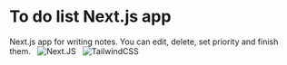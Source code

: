 # To do list Next.js app

Next.js app for writing notes. You can edit, delete, set priority and finish them.
 
![Next.JS](https://img.shields.io/badge/NextJS-555555?style=for-the-badge&logo=nextdotjs&logoColor=white)
 
![TailwindCSS](https://img.shields.io/badge/TailwindCSS-555555?style=for-the-badge&logo=tailwindcss&logoColorC=00bcff)

